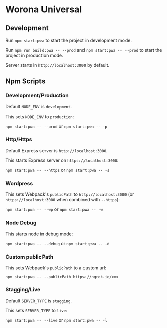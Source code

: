 # Worona Universal

## Development

Run `npm start:pwa` to start the project in development mode.

Run `npm run build:pwa -- --prod` and `npm start:pwa -- --prod` to start the project in production mode.

Server starts in `http://localhost:3000` by default.

## Npm Scripts

### Development/Production
Default `NODE_ENV` is `development`.

This sets `NODE_ENV` to `production`:

`npm start:pwa -- --prod` or `npm start:pwa -- -p`

### Http/Https
Default Express server is `http://localhost:3000`.

This starts Express server on `https://localhost:3000`:

`npm start:pwa -- --https` or `npm start:pwa -- -s`

### Wordpress
This sets Webpack's `publicPath` to `http://localhost:3000` (or `https://localhost:3000` when combined with `--https`):

`npm start:pwa -- --wp` or `npm start:pwa -- -w`

### Node Debug

This starts node in debug mode:

`npm start:pwa -- --debug` or `npm start:pwa -- -d`

### Custom publicPath

This sets Webpack's `publicPath` to a custom url:

`npm start:pwa -- --publicPath https://ngrok.io/xxx`

### Stagging/Live

Default `SERVER_TYPE` is `stagging`.

This sets `SERVER_TYPE` to `live`:

`npm start:pwa -- --live` or `npm start:pwa -- -l`
